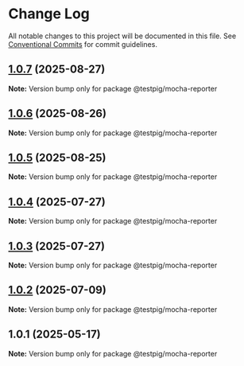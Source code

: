 # Change Log

All notable changes to this project will be documented in this file.
See [Conventional Commits](https://conventionalcommits.org) for commit guidelines.

## [1.0.7](https://github.com/testpig-io/node-reporters/compare/@testpig/mocha-reporter@1.0.6...@testpig/mocha-reporter@1.0.7) (2025-08-27)

**Note:** Version bump only for package @testpig/mocha-reporter





## [1.0.6](https://github.com/testpig-io/node-reporters/compare/@testpig/mocha-reporter@1.0.5...@testpig/mocha-reporter@1.0.6) (2025-08-26)

**Note:** Version bump only for package @testpig/mocha-reporter





## [1.0.5](https://github.com/testpig-io/node-reporters/compare/@testpig/mocha-reporter@1.0.4...@testpig/mocha-reporter@1.0.5) (2025-08-25)

**Note:** Version bump only for package @testpig/mocha-reporter





## [1.0.4](https://github.com/testpig-io/node-reporters/compare/@testpig/mocha-reporter@1.0.2...@testpig/mocha-reporter@1.0.4) (2025-07-27)

**Note:** Version bump only for package @testpig/mocha-reporter





## [1.0.3](https://github.com/testpig-io/node-reporters/compare/@testpig/mocha-reporter@1.0.2...@testpig/mocha-reporter@1.0.3) (2025-07-27)

**Note:** Version bump only for package @testpig/mocha-reporter





## [1.0.2](https://github.com/testpig-io/node-reporters/compare/@testpig/mocha-reporter@1.0.1...@testpig/mocha-reporter@1.0.2) (2025-07-09)

**Note:** Version bump only for package @testpig/mocha-reporter





## 1.0.1 (2025-05-17)

**Note:** Version bump only for package @testpig/mocha-reporter
